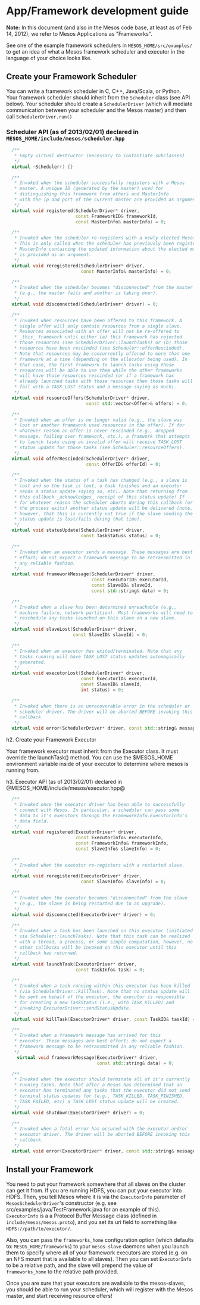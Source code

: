 # App/Framework development guide

**Note:** In this document (and also in the Mesos code base, at least as of Feb 14, 2012), we refer to Mesos Applications as "Frameworks".

See one of the example framework schedulers in `MESOS_HOME/src/examples/` to get an idea of what a Mesos framework scheduler and executor in the language of your choice looks like.

## Create your Framework Scheduler

You can write a framework scheduler in C, C++, Java/Scala, or Python.
Your framework scheduler should inherit from the `Scheduler` class (see API below).
Your scheduler should create a `SchedulerDriver` (which will mediate
communication between your scheduler and the Mesos master) and then call `SchedulerDriver.run()`

### Scheduler API (as of 2013/02/01) declared in `MESOS_HOME/include/mesos/scheduler.hpp`

```c++
  /**
   * Empty virtual destructor (necessary to instantiate subclasses).
   */
  virtual ~Scheduler() {}

  /**
   * Invoked when the scheduler successfully registers with a Mesos
   * master. A unique ID (generated by the master) used for
   * distinguishing this framework from others and MasterInfo
   * with the ip and port of the current master are provided as arguments.
   */
  virtual void registered(SchedulerDriver* driver,
                          const FrameworkID& frameworkId,
                          const MasterInfo& masterInfo) = 0;

  /**
   * Invoked when the scheduler re-registers with a newly elected Mesos master.
   * This is only called when the scheduler has previously been registered.
   * MasterInfo containing the updated information about the elected master
   * is provided as an argument.
   */
  virtual void reregistered(SchedulerDriver* driver,
                            const MasterInfo& masterInfo) = 0;

  /**
   * Invoked when the scheduler becomes "disconnected" from the master
   * (e.g., the master fails and another is taking over).
   */
  virtual void disconnected(SchedulerDriver* driver) = 0;

  /**
   * Invoked when resources have been offered to this framework. A
   * single offer will only contain resources from a single slave.
   * Resources associated with an offer will not be re-offered to
   * _this_ framework until either (a) this framework has rejected
   * those resources (see SchedulerDriver::launchTasks) or (b) those
   * resources have been rescinded (see Scheduler::offerRescinded).
   * Note that resources may be concurrently offered to more than one
   * framework at a time (depending on the allocator being used). In
   * that case, the first framework to launch tasks using those
   * resources will be able to use them while the other frameworks
   * will have those resources rescinded (or if a framework has
   * already launched tasks with those resources then those tasks will
   * fail with a TASK_LOST status and a message saying as much).
   */
  virtual void resourceOffers(SchedulerDriver* driver,
                              const std::vector<Offer>& offers) = 0;

  /**
   * Invoked when an offer is no longer valid (e.g., the slave was
   * lost or another framework used resources in the offer). If for
   * whatever reason an offer is never rescinded (e.g., dropped
   * message, failing over framework, etc.), a framwork that attempts
   * to launch tasks using an invalid offer will receive TASK_LOST
   * status updats for those tasks (see Scheduler::resourceOffers).
   */
  virtual void offerRescinded(SchedulerDriver* driver,
                              const OfferID& offerId) = 0;

  /**
   * Invoked when the status of a task has changed (e.g., a slave is
   * lost and so the task is lost, a task finishes and an executor
   * sends a status update saying so, etc). Note that returning from
   * this callback _acknowledges_ receipt of this status update! If
   * for whatever reason the scheduler aborts during this callback (or
   * the process exits) another status update will be delivered (note,
   * however, that this is currently not true if the slave sending the
   * status update is lost/fails during that time).
   */
  virtual void statusUpdate(SchedulerDriver* driver,
                            const TaskStatus& status) = 0;

  /**
   * Invoked when an executor sends a message. These messages are best
   * effort; do not expect a framework message to be retransmitted in
   * any reliable fashion.
   */
  virtual void frameworkMessage(SchedulerDriver* driver,
                                const ExecutorID& executorId,
                                const SlaveID& slaveId,
                                const std::string& data) = 0;

  /**
   * Invoked when a slave has been determined unreachable (e.g.,
   * machine failure, network partition). Most frameworks will need to
   * reschedule any tasks launched on this slave on a new slave.
   */
  virtual void slaveLost(SchedulerDriver* driver,
                         const SlaveID& slaveId) = 0;

  /**
   * Invoked when an executor has exited/terminated. Note that any
   * tasks running will have TASK_LOST status updates automagically
   * generated.
   */
  virtual void executorLost(SchedulerDriver* driver,
                            const ExecutorID& executorId,
                            const SlaveID& slaveId,
                            int status) = 0;

  /**
   * Invoked when there is an unrecoverable error in the scheduler or
   * scheduler driver. The driver will be aborted BEFORE invoking this
   * callback.
   */
  virtual void error(SchedulerDriver* driver, const std::string& message) = 0;
```

h2. Create your Framework Executor

Your framework executor must inherit from the Executor class. It must override the launchTask() method. 
You can use the $MESOS_HOME environment variable inside of your executor to determine where mesos is running from.

h3. Executor API (as of 2013/02/01) declared in @MESOS_HOME/include/mesos/executor.hpp@

```c++
  /**
   * Invoked once the executor driver has been able to successfully
   * connect with Mesos. In particular, a scheduler can pass some
   * data to it's executors through the FrameworkInfo.ExecutorInfo's
   * data field.
   */
  virtual void registered(ExecutorDriver* driver,
                          const ExecutorInfo& executorInfo,
                          const FrameworkInfo& frameworkInfo,
                          const SlaveInfo& slaveInfo) = 0;

  /**
   * Invoked when the executor re-registers with a restarted slave.
   */
  virtual void reregistered(ExecutorDriver* driver,
                            const SlaveInfo& slaveInfo) = 0;

  /**
   * Invoked when the executor becomes "disconnected" from the slave
   * (e.g., the slave is being restarted due to an upgrade).
   */
  virtual void disconnected(ExecutorDriver* driver) = 0;

  /**
   * Invoked when a task has been launched on this executor (initiated
   * via Scheduler::launchTasks). Note that this task can be realized
   * with a thread, a process, or some simple computation, however, no
   * other callbacks will be invoked on this executor until this
   * callback has returned.
   */
  virtual void launchTask(ExecutorDriver* driver,
                          const TaskInfo& task) = 0;

  /**
   * Invoked when a task running within this executor has been killed
   * (via SchedulerDriver::killTask). Note that no status update will
   * be sent on behalf of the executor, the executor is responsible
   * for creating a new TaskStatus (i.e., with TASK_KILLED) and
   * invoking ExecutorDriver::sendStatusUpdate.
   */
  virtual void killTask(ExecutorDriver* driver, const TaskID& taskId) = 0;

  /**
   * Invoked when a framework message has arrived for this
   * executor. These messages are best effort; do not expect a
   * framework message to be retransmitted in any reliable fashion.
   */
    virtual void frameworkMessage(ExecutorDriver* driver,
                                  const std::string& data) = 0;

  /**
   * Invoked when the executor should terminate all of it's currently
   * running tasks. Note that after a Mesos has determined that an
   * executor has terminated any tasks that the executor did not send
   * terminal status updates for (e.g., TASK_KILLED, TASK_FINISHED,
   * TASK_FAILED, etc) a TASK_LOST status update will be created.
   */
  virtual void shutdown(ExecutorDriver* driver) = 0;

  /**
   * Invoked when a fatal error has occured with the executor and/or
   * executor driver. The driver will be aborted BEFORE invoking this
   * callback.
   */
  virtual void error(ExecutorDriver* driver, const std::string& message) = 0;
```


## Install your Framework

You need to put your framework somewhere that all slaves on the cluster can get it from.
If you are running HDFS, you can put your executor into HDFS. Then, you tell Mesos
where it is via the `ExecutorInfo` parameter of `MesosSchedulerDriver`'s constructor
(e.g. see src/examples/java/TestFramework.java for an example of this).
`ExecutorInfo` is a a Protocol Buffer Message class (defined in `include/mesos/mesos.proto`),
and you set its uri field to something like `HDFS://path/to/executor/`.

Also, you can pass the `frameworks_home` configuration option
(which defaults to: `MESOS_HOME/frameworks`) to your `mesos-slave`
daemons when you launch them to specify where all of your framework
executors are stored (e.g. on an NFS mount that is available to all slaves).
Then you can set `ExecutorInfo` to be a relative path, and the slave will
prepend the value of `frameworks_home` to the relative path provided.

Once you are sure that your executors are available to the mesos-slaves, you
should be able to run your scheduler, which will register with the Mesos master,
and start receiving resource offers!

